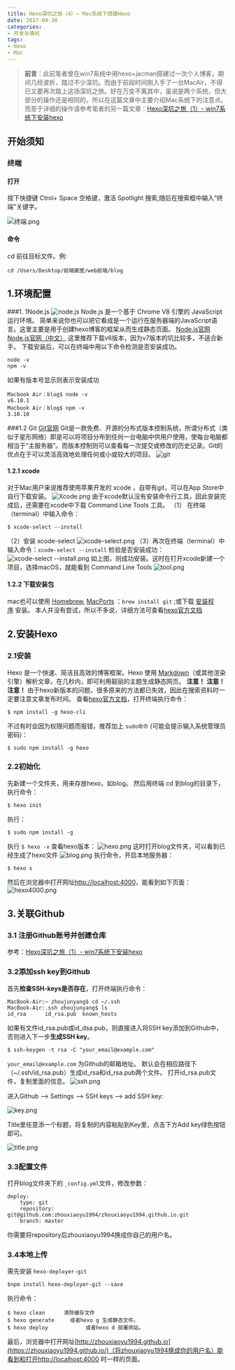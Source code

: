 ```yaml
---
title: Hexo深坑之旅（4）— Mac系统下搭建Hexo
date: 2017-04-30
categories:
- 开发与填坑
tags: 
- Hexo
- Mac
---
```

<meta name="referrer" content="no-referrer" />

> **前言**：此前笔者曾在win7系统中用hexo+jacman搭建过一次个人博客，期间几经波折，踏过不少深坑。而由于前段时间刚入手了一台MacAir，不得已又要再次踏上这场深坑之旅。好在万变不离其中，虽说是两个系统，但大部分的操作还是相同的，所以在这篇文章中主要介绍Mac系统下的注意点。而至于详细的操作请参考笔者的另一篇文章：[Hexo深坑之旅（1）- win7系统下安装hexo](http://www.jianshu.com/p/3d7e8946da8f)

## 开始须知
### 终端
#### 打开
按下快捷键 Ctrol+ Space 空格键，激活 Spotlight 搜索,随后在搜索框中输入“终端”关键字。

![终端.png](http://upload-images.jianshu.io/upload_images/2031241-1cbfe8d898b85321.png?imageMogr2/auto-orient/strip%7CimageView2/2/w/1240)

#### 命令
cd 前往目标文件。例:
```
cd /Users/Desktop/前端画室/web前端/blog
```
## 1.环境配置
###1. 1Node.js
![node.js](http://upload-images.jianshu.io/upload_images/2031241-92a9578f915892fa.png?imageMogr2/auto-orient/strip%7CimageView2/2/w/1240)
Node.js 是一个基于 Chrome V8 引擎的 JavaScript 运行环境。 简单来说你也可以把它看成是一个运行在服务器端的JavaScript语言。这里主要是用于创建hexo博客的框架从而生成静态页面。
[Node.js官网](https://nodejs.org/en/)
[Node.js官网（中文）](http://nodejs.cn/)
这里推荐下载v6版本，因为v7版本的坑比较多，不适合新手。
下载安装后，可以在终端中用以下命令检测是否安装成功。
```
node -v
npm -v
```
如果有版本号显示则表示安装成功
```
Macbook Air：blog$ node -v
v6.10.1
Macbook Air：blog$ npm -v
3.10.10
```
###1.2 Git
[Git官网](https://git-scm.com/)
Git是一款免费、开源的分布式版本控制系统，所谓分布式（类似于星形网络）即是可以将项目分布到任何一台电脑中供用户使用，使每台电脑都相当于“主服务器”。而版本控制则可以查看每一次提交或修改的历史记录。Git的优点在于可以灵活高效地处理任何或小或较大的项目。
![git](http://upload-images.jianshu.io/upload_images/2031241-e21ed633b46e0a1f.jpeg?imageMogr2/auto-orient/strip%7CimageView2/2/w/1240)
#### 1.2.1 xcode
对于Mac用户来说推荐使用苹果开发的 xcode ，自带有git，可以在App Store中自行下载安装。
![Xcode.png](http://upload-images.jianshu.io/upload_images/2031241-1cce405dba97da9e.png?imageMogr2/auto-orient/strip%7CimageView2/2/w/1240)
由于xcode默认没有安装命令行工具，因此安装完成后，还需要在xcode中下载 Command Line Tools 工具。
（1） 在终端（terminal）中输入命令：
```
$ xcode-select --install
```
（2）安装 xcode-select
![xcode-select.png](http://upload-images.jianshu.io/upload_images/2031241-6f00d7063ed2e0a7.png?imageMogr2/auto-orient/strip%7CimageView2/2/w/1240)
（3）再次在终端（terminal）中输入命令：`xcode-select --install` 检验是否安装成功：
![xcode-select --install.png](http://upload-images.jianshu.io/upload_images/2031241-40e2a048680c1d36.png?imageMogr2/auto-orient/strip%7CimageView2/2/w/1240)
如上图，则成功安装。这时在打开xcode新建一个项目，选择macOS，就能看到 Command Line Tools 
![tool.png](http://upload-images.jianshu.io/upload_images/2031241-c87a4522af46081f.png?imageMogr2/auto-orient/strip%7CimageView2/2/w/1240)
#### 1.2.2 下载安装包
mac也可以使用 [Homebrew](http://mxcl.github.com/homebrew/), [MacPorts](http://www.macports.org/) ：`brew install git`
;或下载 [安装程序](http://sourceforge.net/projects/git-osx-installer/) 安装。
本人并没有尝试，所以不多说，详细方法可查看[hexo官方文档](https://hexo.io/zh-cn/docs/index.html)
## 2.安装Hexo
### 2.1安装
Hexo 是一个快速、简洁且高效的博客框架。Hexo 使用 [Markdown](http://daringfireball.net/projects/markdown/)（或其他渲染引擎）解析文章，在几秒内，即可利用靓丽的主题生成静态网页。
**注意！** **注意！** **注意！**
由于hexo新版本的问题，很多原来的方法都已失效，因此在搜索资料时一定要注意文章发布时间。
查看[hexo官方文档](https://hexo.io/zh-cn/docs/index.html)，打开终端执行命令：
```
$ npm install -g hexo-cli
```
不过有时会因为权限问题而报错，推荐加上 `sudo命令` (可能会提示输入系统管理员密码)：
```
$ sudo npm install -g hexo

```
### 2.2初始化
先新建一个文件夹，用来存放hexo，如blog。
然后用终端 cd 到blog的目录下，执行命令：
```
$ hexo init
```
执行：
```
$ sudo npm install -g
```
执行 `$ hexo -v` 查看hexo版本：
![hexo.png](http://upload-images.jianshu.io/upload_images/2031241-21e9ae3e98ec5b6a.png?imageMogr2/auto-orient/strip%7CimageView2/2/w/1240)
这时打开blog文件夹，可以看到已经生成了hexo文件
![blog.png](http://upload-images.jianshu.io/upload_images/2031241-63408149022b8ad1.png?imageMogr2/auto-orient/strip%7CimageView2/2/w/1240)
执行命令，开启本地服务器：
```
$ hexo s
```
然后在浏览器中打开网址[http://localhost:4000](http://0.0.0.0:4000/)，能看到如下页面：
![hexo4000.png](http://upload-images.jianshu.io/upload_images/2031241-0c9eec40750c4bf8.png?imageMogr2/auto-orient/strip%7CimageView2/2/w/1240)
## 3.关联Github
### 3.1 注册Github账号并创建仓库
参考：[Hexo深坑之旅（1）- win7系统下安装hexo](http://www.jianshu.com/p/3d7e8946da8f)
### 3.2添加ssh key到Github
首先**检查SSH-keys是否存在**，打开终端执行命令：
```
MacBook-Air:~ zhoujunyang$ cd ~/.ssh
MacBook-Air:.ssh zhoujunyang$ ls
id_rsa		id_rsa.pub	known_hosts

```
如果有文件id_rsa.pub或id_dsa.pub，则直接进入将SSH key添加到Github中，否则进入下一步**生成SSH key**。
```
$ ssh-keygen -t rsa -C "your_email@example.com"
```
`your_email@example.com` 为Github的邮箱地址。
默认会在相应路径下（~/.ssh/id_rsa.pub）生成id_rsa和id_rsa.pub两个文件。
打开id_rsa.pub文件，复制里面的信息。
![ssh.png](http://upload-images.jianshu.io/upload_images/2031241-5cfe6a4b1134268a.png?imageMogr2/auto-orient/strip%7CimageView2/2/w/1240)

进入Github –> Settings –> SSH keys –> add SSH key:

![key.png](http://upload-images.jianshu.io/upload_images/2031241-935b0f70af8557da.png?imageMogr2/auto-orient/strip%7CimageView2/2/w/1240)

Title里任意添一个标题，将复制的内容粘贴到Key里，点击下方Add key绿色按钮即可。

![title.png](http://upload-images.jianshu.io/upload_images/2031241-f43b56b6ff6f2e2f.png?imageMogr2/auto-orient/strip%7CimageView2/2/w/1240)
### 3.3配置文件
打开blog文件夹下的 `_config.yml`文件，修改参数：
```
deploy:
    type: git
    repository: git@github.com:zhouxiaoyu1994/zhouxiaoyu1994.github.io.git
    branch: master
```
你需要将repository后zhouxiaoyu1994换成你自己的用户名。
### 3.4本地上传
需先安装 `hexo-deployer-git`
```
$npm install hexo-deployer-git --save
```
执行命令：
```
$ hexo clean      清除缓存文件
$ hexo generate     或者hexo g 生成静态文件。
$ hexo deploy            或者hexo d 部署网站。
```
最后，浏览器中打开网址[http://zhouxiaoyu1994.github.io](https://zhouxiaoyu1994.github.io/)（将zhouxiaoyu1994换成你的用户名）能看到和打开http://localhost:4000 时一样的页面。